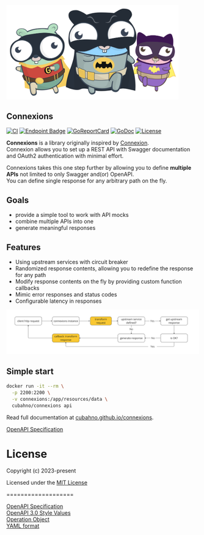 <div style="text-align: center; width:450px;">
    <img src="./resources/docs/images/gotham.svg">
</div>

## Connexions

[![CI](https://github.com/cubahno/connexions/workflows/CI/badge.svg?event=push)](https://github.com/cubahno/connexions/actions/workflows/ci.yml?query=event%3Apush+branch%3Amaster+workflow%3ACI)
[![Endpoint Badge](https://img.shields.io/endpoint?url=https%3A%2F%2Fgist.githubusercontent.com%2Fcubahno%2F4110782af3ec09dd1ebabc3304756f1f%2Fraw%2Fcovbadge.json&labelColor=%23058FF3&color=%2306C53B)](https://github.com/cubahno/connexions/actions/workflows/ci.yml?query=event%3Apush+branch%3Amaster+workflow%3ACI)
[![GoReportCard](https://goreportcard.com/badge/github.com/cubahno/connexions)](https://goreportcard.com/report/github.com/cubahno/connexions)
[![GoDoc](https://godoc.org/github.com/cubahno/connexions?status.svg)](https://godoc.org/github.com/cubahno/connexions)
[![License](https://img.shields.io/github/license/cubahno/connexions)](https://github.com/cubahno/connexions/blob/master/LICENSE)


**Connexions** is a library originally inspired by [Connexion](https://github.com/spec-first/connexion).<br/>
Connexion allows you to set up a REST API with Swagger documentation and OAuth2 authentication with minimal effort.<br/>

Connexions takes this one step further by allowing you to define **multiple APIs** not limited to only Swagger and(or) OpenAPI.<br/>
You can define single response for any arbitrary path on the fly.<br/>

## Goals
- provide a simple tool to work with API mocks
- combine multiple APIs into one
- generate meaningful responses

## Features
- Using upstream services with circuit breaker
- Randomized response contents, allowing you to redefine the response for any path
- Modify response contents on the fly by providing custom function callbacks
- Mimic error responses and status codes
- Configurable latency in responses

<div style="text-align: center; width:auto;">
    <img src="./resources/docs/images/schema-generic.png">
</div>

## Simple start

```bash 
docker run -it --rm \
  -p 2200:2200 \
  -v connexions:/app/resources/data \
  cubahno/connexions api

``` 

Read full documentation at [cubahno.github.io/connexions](https://cubahno.github.io/connexions//).

[OpenAPI Specification](https://editor.swagger.io/?url=https://raw.githubusercontent.com/cubahno/connexions/master/resources/openapi.yml)

License
===================
Copyright (c) 2023-present

Licensed under the [MIT License](https://github.com/cubahno/connexions/blob/master/LICENSE)


===================

[OpenAPI Specification](https://www.openapis.org/)<br/>
[OpenAPI 3.0 Style Values](https://github.com/OAI/OpenAPI-Specification/blob/master/versions/3.0.2.md#style-values)<br/>
[Operation Object](https://github.com/swagger-api/swagger-spec/blob/master/versions/2.0.md#operation-object)<br/>
[YAML format](https://github.com/OAI/OpenAPI-Specification/blob/master/versions/2.0.md#format)<br/>
